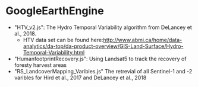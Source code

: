 # GoogleEarthEngine
  - "HTV_v2.js": The Hydro Temporal Variability algorithm from DeLancey et al., 2018.
    - HTV data set can be found here:http://www.abmi.ca/home/data-analytics/da-top/da-product-overview/GIS-Land-Surface/Hydro-Temporal-Variability.html
  - "HumanfootprintRecovery.js": Using Landsat5 to track the recovery of foresty harvest areas
  - "RS_LandcoverMapping_Varibles.js" The retrevial of all Sentinel-1 and -2 varibles for Hird et al., 2017 and DeLancey et al., 2018 
